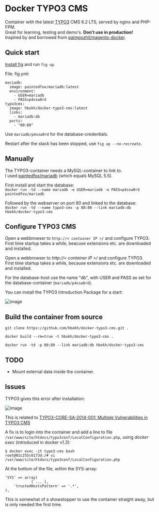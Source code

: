 # Docker TYPO3 CMS

Container with the latest [TYPO3](http://typo3.org/typo3-cms/) CMS 6.2 LTS, served by nginx and PHP-FPM.  
Great for learning, testing and demo's. **Don't use in production!**   
Inspired by and borrowed from [paimpozhil/magento-docker](https://registry.hub.docker.com/u/paimpozhil/magento-docker/).

## Quick start

[Install fig](http://www.fig.sh/install.html) and run `fig up`.  

File: fig.yml:

```
mariadb:
  image: paintedfox/mariadb:latest
  environment:
    - USER=mariadb
    - PASS=p4ssw0rd
typo3cms:
  image: hbokh/docker-typo3-cms:latest
  links:
    - mariadb:db
  ports:
    - "80:80"
```

Use `mariadb/p4ssw0rd` for the database-credentials.  

Restart after the stack has been stopped, use `fig up --no-recreate`.

## Manually

The TYPO3-container needs a MySQL-container to link to.  
I used [paintedfox/mariadb](https://registry.hub.docker.com/u/paintedfox/mariadb/) (which equals MySQL 5.5).

First install and start the database:  
`docker run -td --name mariadb -e USER=mariadb -e PASS=p4ssw0rd paintedfox/mariadb`

Followed by the webserver on port 80 and linked to the database:  
`docker run -td --name typo3-cms -p 80:80 --link mariadb:db hbokh/docker-typo3-cms`

## Configure TYPO3 CMS

Open a webbrowser to `http://< container IP >/` and configure TYPO3.  
First time startup takes a while, beacuse extensions etc. are downloaded and installed.  

Open a webbrowser to *http://< container IP >/* and configure TYPO3.  
First time startup takes a while, because extensions etc. are downloaded and installed.  

For the database-host use the name "db", with USER and PASS as set for the database-container (`mariadb/p4ssw0rd`).

You can install the TYPO3 Introduction Package for a start:

![image](https://github.com/hbokh/docker-typo3-cms/raw/master/TYPO3_introduction.png)

## Build the container from source

`git clone https://github.com/hbokh/docker-typo3-cms.git .`

`docker build --rm=true -t hbokh/docker-typo3-cms .`

`docker run -td -p 80:80 --link mariadb:db hbokh/docker-typo3-cms`

## TODO

- Mount external data inside the container.

## Issues

TYPO3 gives this error after installation:  

![image](https://github.com/hbokh/docker-typo3-cms/raw/master/TYPO3_error.png)

This is related to [TYPO3-CORE-SA-2014-001: Multiple Vulnerabilities in TYPO3 CMS](http://typo3.org/teams/security/security-bulletins/typo3-core/typo3-core-sa-2014-001/)

A fix is to login into the container and add a line to file `/var/www/site/htdocs/typo3conf/LocalConfiguration.php`, using *docker exec* (introduced in docker v1.3):

`$ docker exec -it typo3-cms bash`  
`root@01c255c6173d:/# vi /var/www/site/htdocs/typo3conf/LocalConfiguration.php`

At the bottom of the file, within the SYS-array: 

	'SYS' => array(
                [ ... ],
		'trustedHostsPattern' => '.*',
	),

This is somewhat of a showstopper to use the container straight away, but is only needed the first time.
